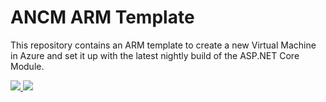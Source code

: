 # ANCM ARM Template

This repository contains an ARM template to create a new Virtual Machine in
Azure and set it up with the latest nightly build of the ASP.NET Core Module.

<a href="https://portal.azure.com/#create/Microsoft.Template/uri/https%3A%2F%2Fraw.githubusercontent.com%2Fshirhatti%2FANCM-ARMTemplate%2Fmaster%2Fazuredeploy.json" target="_blank">
    <img src="http://azuredeploy.net/deploybutton.png"/>
</a>
<a href="http://armviz.io/#/?load=https%3A%2F%2Fraw.githubusercontent.com%2Fshirhatti%2FANCM-ARMTemplate%2Fmaster%2Fazuredeploy.json" target="_blank">
    <img src="http://armviz.io/visualizebutton.png"/>
</a>